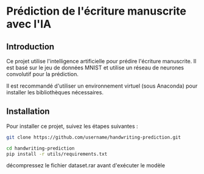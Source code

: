 # Prédiction de l'écriture manuscrite avec l'IA

## Introduction

Ce projet utilise l'intelligence artificielle pour prédire l'écriture manuscrite. Il est basé sur le jeu de données MNIST et utilise un réseau de neurones convolutif pour la prédiction.

Il est recommandé d'utiliser un environnement virtuel (sous Anaconda) pour installer les bibliothèques nécessaires.

## Installation

Pour installer ce projet, suivez les étapes suivantes :

```bash
git clone https://github.com/username/handwriting-prediction.git

cd handwriting-prediction
pip install -r utils/requirements.txt
```

décompressez le fichier dataset.rar avant d'exécuter le modèle
